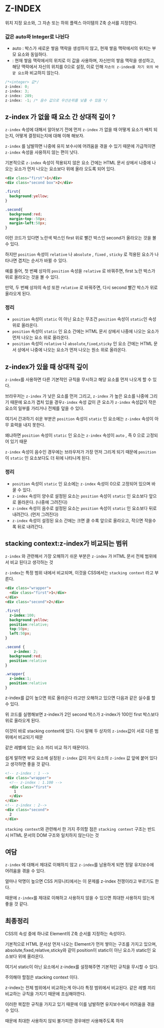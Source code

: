 # Z-INDEX

위치 지정 요소와, 그 자손 또는 하위 플렉스 아이템의 Z축 순서를 지정한다. 



### 값은 auto와 Integer로 나뉜다 

- auto : 박스가 새로운 쌓음 맥락을 생성하지 않고, 현재 쌓음 맥락에서의 위치는 부모 요소와 동일하다. 
- <Integer> : 현재 쌓음 맥락에서의 위치로 이 값을 사용하며, 자신만의 쌓음 맥락을 생성하고, 해당 맥락에서 자신의 위치를 0으로 설정, 이로 인해 `자손의 z-index를 자기 외의 바깥 요소`와 비교하지 않는다.

```javascript
/*<integer> 값*/
z-index: 0;
z-index: 3;
z-index: 289; 
z-index: -1; /* 음수 값으로 우선순위를 낮출 수 있음 */
```



## z-index 가 없을 때 요소 간 상대적 깊이 ? 

`z-index` 속성에 대해서 알아보기 전에 먼저 `z-index` 가 없을 때 어떻게 요소가 배치 되는지, 어떻게 결정되는지에 대해 이해 해보자.

`z-index` 를 남발하면 나중에 유지 보수시에 어려움을 겪을 수 있기 때문에 가급적이면 `z-index` 속성을 사용하지 않는 편이 낫다. 

기본적으로 `z-index` 속성이 적용되지 않은 요소 간에는 HTML 문서 상에서 나중에 나오는 요소가 먼저 나오는 요소보다 위에 올라 오도록 되어 있다. 

```html
<div class="first">1</div>
<div class="second box">2</div> 
```

```css
.first{
  background:yellow;
}

.second{
  background:red;
  margin-top:-50px;
  margin-left:50px;
}
```

이런 코드가 있다면 노란색 박스인 first 위로 빨간 박스인 second가 올라오는 것을 볼 수 있다. 

하지만 `position` 속성이 `relative` 나 `absolute` , `fixed` , `sticky` 로 적용된 요소가 나타나면 겹치는 순서가 바뀔 수 있다. 

예를 들어, 첫 번째 상자의 `position` 속성을 `relative` 로 바꿔주면, first 노란 박스가 위로 올라오는 것을 볼 수 있다.  

만약, 두 번째 상자의 속성 또한 `relative` 로 바꿔주면, 다시 second 빨간 박스가 위로 올라오게 된다. 

### 정리 

- `position` 속성이 `static` 이 아닌 요소는 무조건 `position` 속성이 `static`인 속성 위로 올라온다. 
- `position` 속성이 `static` 인 요소 간에는 HTML 문서 상에서 나중에 나오는 요소가 먼저 나오는 요소 위로 올라온다. 
- `position` 속성이 `relative` 나 `absolute`,`fixed`,`sticky` 인 요소 간에는 HTML 문서 상에서 나중에 나오는 요소가 먼저 나오는 원소 위로 올라온다. 

## z-index가 있을 때 상대적 깊이 

`z-index`를 사용하면 다른 기본적인 규칙을 무시하고 해당 요소를 먼저 나오게 할 수 있다. 

브라우저는 `z-index` 가 낮은 요소를 먼저 그리고, `z-index` 가 높은 요소를 나중에 그리기 때문에 요소가 겹처 있을 경우`z-index` 속성 값이 큰 요소가 `z-index` 속성값이 작은 요소의 일부를 가리거나 전체를 덮을 수 있다. 

여기서 간과하기 쉬운 부분은 `position` 속성이 `static` 인 요소에는 `z-index` 속성이 아무 효력을 내지 못한다. 

왜냐하면 `position` 속성이 `static` 인 요소는 `z-index` 속성이 `auto` , 즉 0 으로 고정되어 있기 때문 

`z-index` 속성이 음수인 경우에는 브라우저가 가장 먼저 그리게 되기 때문에 `position` 이 `static` 인 요소보다도 더 뒤에 나타나게 된다. 

### 정리 

- `position` 속성이 `static` 인 요소에는 `z-index` 속성이 0으로 고정되어 있으며 바꿀 수 있다. 
- `z-index` 속성이 양수로 설정된 요소는 `position` 속성이 `static` 인 요소보다 앞으로 올라온다. (나중에 그려진다)
- `z-index` 속성이 음수로 설정된 요소는 `position` 속성이 `static` 인 요소보다 뒤로 내려간다. (먼저 그려진다)
- `z-index` 속성이 설정된 요소 간에는 크면 클 수록 앞으로 올라오고, 작으면 작을수록 뒤로 내려간다. 

## stacking context:z-index가 비교되는 범위

`z-index` 와 관련해서 가장 오해하기 쉬운 부분은 `z-index` 가 HTML 문서 전체 범위에서 비교 된다고 생각하는 것 

`z-index`는 특정 범위 내에서 비교되며, 이것을 CSS에서는 `stacking context` 라고 부른다. 

```html
<div class="wrapper">
  <div class="first">1</div>
</div>
<div class="second">2</div>
```

```css
.first{
  z-index:100;
  background:yellow;
  position:relative;
  top:50px;
  left:50px;
}

.second { 
	z-index: 2;
  background:red;
  position:relative
}

.wrapper{
  z-index:1;
  position:relative
}
```

z-index를 값이 높으면 위로 올라온다 라고만 오해하고 있으면 다음과 같은 실수를 할 수 있다. 

위 코드를 실행해보면 z-index가 2인 second 박스가 z-index가 100인 first 박스보다 위로 올라오게 된다. 

이것이 바로 stacking context에 있다. 다시 말해 두 상자의 `z-index`값이 서로 다른 범위에서 비교되기 때문 

같은 레벨에 있는 요소 끼리 비교 하기 때문이다. 

쉽게 말하면 부모 요소에 설정된 `z-index` 값이 자식 요소의 `z-index` 값 앞에 붙어 있다고 생각하면 좋을 것 같다. 

```html
<!-- z-index : 1 -->
<div class="wrapper">
  <!-- z-index : 1.100 -->
  <div class="first">
    1
  </div>
</div>
<!-- z-index : 2-->
<div class="second">
  2
</div>
```

`stacking context`와 관련해서 한 가지 주의할 점은 `stacking context` 구조는 반드시 HTML 문서의 DOM 구조와 일치하지 않는다는 것 

## 여담

`z-index` 에 대해서 제대로 이해하지 않고 `z-index`를 남용하게 되면 정말 유지보수에 어려움을 겪을 수 있다. 

얼마나 악명이 높으면 CSS 커뮤니티에서는 이 문제를 z-index 전쟁이라고 부르기도 한다. 

때문에 `z-index`를 제대로 이해하고 사용하지 않을 수 있으면 최대한 사용하지 않는게 좋을 것 같다. 



## 최종정리

CSS의 속성 중에 하나로 Element의 Z축 순서를 지정하는 속성이다. 

기본적으로 HTML 문서상 먼저 나오는 Element가 먼저 쌓이는 구조를 가지고 있으며, absolute,fixed,relative,sticky와 같이 position이 static이 아닌 요소가 static인 요소보다  위에 올라온다. 

여기서 static이 아닌 요소에서 z-index를 설정해주면 기본적인 규칙을 무시할 수 있다. 

주의해야 할점은 stacking context 이다. 

z-index는 전체 범위에서 비교하는게 아니라 특정 범위에서 비교된다. 같은 레벨 끼리 비교하는 규칙을 가지기 때문에 조심해야한다. 

이러한 복잡한 규칙을 가지고 있기 때문에 이를 남발하면 유지보수에서 어려움을 겪을 수 있다. 

때문에 최대한 사용하지 않되 불가피한 경우에만 사용해주도록 하자 





